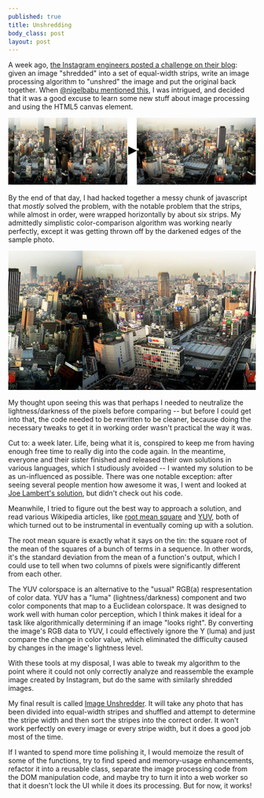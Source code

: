 ```yaml
--- 
published: true
title: Unshredding
body_class: post
layout: post
---
```





A week ago, [the Instagram engineers posted a challenge on their blog][1]: given an image "shredded" into a set of equal-width strips, write an image processing algorithm to "unshred" the image and put the original back together. When [@nigelbabu mentioned this][2], I was intrigued, and decided that it was a good excuse to learn some new stuff about image processing and using the HTML5 canvas element.

![Example of shredded image and properly unshredded image][img1]

By the end of that day, I had hacked together a messy chunk of javascript that *mostly* solved the problem, with the notable problem that the strips, while almost in order, were wrapped horizontally by about six strips. My admittedly simplistic color-comparison algorithm was working nearly perfectly, except it was getting thrown off by the darkened edges of the sample photo.

![Unshredded image aligned improperly][img2]

My thought upon seeing this was that perhaps I needed to neutralize the lightness/darkness of the pixels before comparing -- but before I could get into that, the code needed to be rewritten to be cleaner, because doing the necessary tweaks to get it in working order wasn't practical the way it was.

Cut to: a week later. Life, being what it is, conspired to keep me from having enough free time to really dig into the code again. In the meantime, everyone and their sister finished and released their own solutions in various languages, which I studiously avoided -- I wanted my solution to be as un-influenced as possible. There was one notable exception: after seeing several people mention how awesome it was, I went and looked at [Joe Lambert's solution][3], but didn't check out his code.

Meanwhile, I tried to figure out the best way to approach a solution, and read various Wikipedia articles, like [root mean square][4] and [YUV][5], both of which turned out to be instrumental in eventually coming up with a solution.

The root mean square is exactly what it says on the tin: the square root of the mean of the squares of a bunch of terms in a sequence. In other words, it's the standard deviation from the mean of a function's output, which I could use to tell when two columns of pixels were significantly different from each other.

The YUV colorspace is an alternative to the "usual" RGB(a) respresentation of color data. YUV has a "luma" (lightness/darkness) component and two color components that map to a Euclidean colorspace. It was designed to work well with human color perception, which I think makes it ideal for a task like algorithmically determining if an image "looks right". By converting the image's RGB data to YUV, I could effectively ignore the Y (luma) and just compare the change in color value, which eliminated the difficulty caused by changes in the image's lightness level.

With these tools at my disposal, I was able to tweak my algorithm to the point where it could not only correctly analyze and reassemble the example image created by Instagram, but do the same with similarly shredded images.

My final result is called [Image Unshredder][6]. It will take any photo that has been divided into equal-width stripes and shuffled and attempt to determine the stripe width and then sort the stripes into the correct order. It won't work perfectly on every image or every stripe width, but it does a good job most of the time.

If I wanted to spend more time polishing it, I would memoize the result of some of the functions, try to find speed and memory-usage enhancements, refactor it into a reusable class, separate the image processing code from the DOM manipulation code, and maybe try to turn it into a web worker so that it doesn't lock the UI while it does its processing. But for now, it works!

 [1]: http://instagram-engineering.tumblr.com/post/12651721845/instagram-engineering-challenge-the-unshredder "The Instagram Unshredding Challenge blog post"
 [2]: https://twitter.com/#!/nigelbabu/status/136000425034911744 "Nigel Babu on Twitter"
 [3]: http://www.joelambert.co.uk/unshred/ "Joe Lambert's HTML5/JS solution to the Instagram unshred challenge"
 [4]: http://en.wikipedia.org/wiki/Root_mean_square "Root mean square on Wikipedia"
 [5]: http://en.wikipedia.org/wiki/YUV "YUV on Wikipedia"
 [6]: http://rfreebern.github.com/instagram-unshredder "Image Unshredder, rfreebern's Instagram Unshredding Challenge entry on github"
 [img1]: /assets/img/post_images/2011-11-21-unshredding/instagram_example.png "Example unshredding solution"
 [img2]: /assets/img/post_images/2011-11-21-unshredding/badly_wrapped.png "Badly wrapped unshredding solution"
